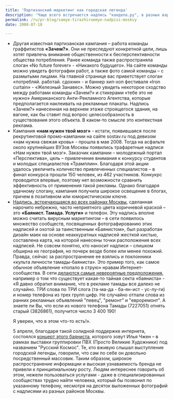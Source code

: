 ```yaml
---
title: 'Партизанский маркетинг как городская легенда'
description: 'Чаще всего встречается надпись "какдела.ру", в разных вариантах написания. Предмет раскрутки – сайт с таким адресом, на котором предлагаются услуги по раскрутке сайтов. Дизайн сайта заставляет сделать вывод о крайне низком бюджете на раскрутку, а информация о том, что в компании работает 10 человек, подтверждает это предположение. Поэтому главным стала брендовая составляющая. Компания имеет название «Взлет-Ракеты», на сайте много изображений взлетающих ракет, есть ссылка на подборку на Youtube с подобными кадрами. Для названия сайта была выбрана стандартная фраза, звучащая при встрече хороших знакомых, что, очевидно, было рассчитано на установление эмоциональных отношений с целевой аудиторией. Однако случай с этой компанией продемонстрировал, насколько важно сочетание качества раскрутки и качества услуг. Оригинальная партизанская реклама не уберегла «какделистов» от <a href="http://forum.searchengines.ru/showthread.php?t=32763&amp;page=3">жесткой критики на профессиональных форумах</a> – «Их способы раскрутки следующие: Спам + Рега в каталогах стандартными автоматическими программами регистрации. сам 100 раз получал спам по почте с рекламой взлёта ракеты, короче это товарищи, которые за нечестное продвижение сайта, заказав продвижение сайта в взлёте ракеты, вы рискуете навсегда оказаться в бан листе поисковиков».'
permalink: /ru/pr-blog/samye-tirazhiruemye-nadpisi-moskvy
date: 2008-07-18

---
```


<ul>
<li>Другая известная партизанская кампания – работа команды граффитистов <strong>«Зачем?»</strong>. Они не преследуют конкретной цели, лишь хотят привлечь внимание общественности к бесперспективности общества потребления. Ранее команда также распространяла слоган «No future forever» - «Никакого будущего». На сайте команды можно увидеть фотографии работ, а также фото самой команды – с размытыми лицами. На главной странице вас приветствует слоган «потребляй. работай. сдохни» - и баннер хип-хоп фестиваля «Iron curtain» - «Железный Занавес». Можно увидеть некоторое сходство между работами команды «Зачем?» и стикерами «тебе это не нужно» Американского Анти-Рекламного Агентства, которые предполагается наклеивать на рекламные плакаты. Надпись «Зачем?» нанесенная на верхнем этаже строящегося здания, на вагоне, как бы ставит под вопрос целесообразность в существования этого объекта. В каком-то смысле это контекстная реклама.</li><li>Кампания <strong>«нам нужен твой мозг»</strong> - кстати, появившаяся после рекрутинговой промо-кампании на сайте sostav.ru под девизом «нам нужна свежая кровь» - прошла в мае 2008. Тогда на асфальте около крупнейших ВУЗов Москвы появились трафаретные надписи «Нам нужен твой мозг». Заказчик кампании – молодежный портал «Перспектива», цель – привлечение внимания к конкурсу студентов и молодых специалистов «Трамплин». Благодаря этой акции удалось увеличить количество привлеченных специалистов – в финал конкурса прошли 150 человек, из 462 участников. Конкукрс проводится впервые, поэтому нет возможности сравнить эффективность  от применения такой рекламы. Однако благодаря удачному слогану, кампания получила широкое освещение в блогах, причем в позитивном или юмористическом ключе.</li>
<li><a href="http://ogneev.livejournal.com/610896.html">Надпись, встречающаяся во всех районах Москвы</a>, сделанная нарочито небрежно, часто неприятного цвета коричневой краской – это <strong>«Баянист. Тамада. Услуги»</strong> и телефон. Эту надпись вполне можно считать вирусным маркетингом – в сети появилось множество сообществ, посвященных фотографированию этих надписей и охотой за таинственным «Баянистом», был разработан дизайн маек на основе неаккуратных надписей жесткой кистью, составлена карта, на которой нанесены точки расположения всех надписей. Не совсем понятно, кто наносит надписи – слишком обширна их география, но почерк везде более или менее похожий.  Правда, сейчас за распространение ее взялись и поклонники «культа личности тамады-баяниста». Это пример того, как самое обычное объявление «попало в струю» нравам Интернет-сообщества. В сети <a href="http://community.livejournal.com/tamada_uslugi/32004.html">делаются самые невероятные предположения</a>, например о том что существует какая-то тайная секта «баяниста» - «Я давно обратил внимание, что в рекламе тамады все далеко не случайно. ТРИ слова по ТРИ слога (та-ма-да - ба-ян-ист - ус-лу-ги) и номер телефона из трех групп цифр. Не случайно отпали слова из ранних рекламных объявлений "певец", "ремонт" и "евроремонт". А знаете ли Вы, что если из нового телефона Тамады (7227051) отнять старый (3826861), получится число 3 400 190!

Я уверен, что в этом что-то есть!».

5 апреля, благодаря такой солидной поддержке интернета,  состоялся <a href="http://www.lookatme.ru/event/bayanist-uslugi-tamada"> концерт этого баяниста</a>, которого зовут Илья Чжен – в рамках выставки группировки ПВХ (Просто Великие Художники) под названием "Русский Космос". Те,  кто вживую слышал выступление городской легенды, говорили, что сам по себе он довольно посредственный массовик. Таким образом, широкое распространение информации и высокая узнаваемость бренда не привели к принципиальному росту. Людям интереснее говорить об этом, нежели пользоваться услугами - даже в специализированных сообществах трудно найти человека, который бы позвонил по указанному телефону, несмотря на десяток выложенных фотографий с надписями из разных районов Москвы.</li>
</ul>

